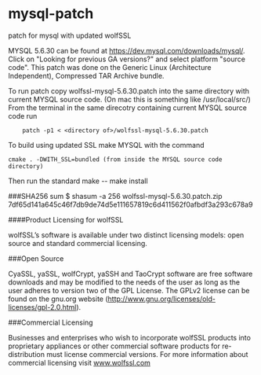 # mysql-patch
patch for mysql with updated wolfSSL

MYSQL 5.6.30 can be found at https://dev.mysql.com/downloads/mysql/. Click on "Looking for previous GA versions?" and select platform "source code". This patch was done on the Generic Linux (Architecture Independent), Compressed TAR Archive bundle.

To run patch copy wolfssl-mysql-5.6.30.patch into the same directory with current MYSQL source code. (On mac this is something like /usr/local/src/)
From the terminal in the same direcotry containing current MYSQL source code run
```
    patch -p1 < <directory of>/wolfssl-mysql-5.6.30.patch
```
To build using updated SSL make MYSQL with the command
```
cmake . -DWITH_SSL=bundled (from inside the MYSQL source code directory)
```
Then run the standard make -- make install

###SHA256 sum
$ shasum -a 256 wolfssl-mysql-5.6.30.patch.zip
7df65d141a645c46f7db9de74d5e111657819c6d411562f0afbdf3a293c678a9

####Product Licensing for wolfSSL

wolfSSL’s software is available under two distinct licensing models: open source and standard commercial licensing.

###Open Source

CyaSSL, yaSSL, wolfCrypt, yaSSH and TaoCrypt software are free software downloads and may be modified to the needs of the user as long as the user adheres to version two of the GPL License. The GPLv2 license can be found on the gnu.org website (http://www.gnu.org/licenses/old-licenses/gpl-2.0.html).

###Commercial Licensing

Businesses and enterprises who wish to incorporate wolfSSL products into proprietary appliances or other commercial software products for re-distribution must license commercial versions. For more information about commercial licensing visit www.wolfssl.com
